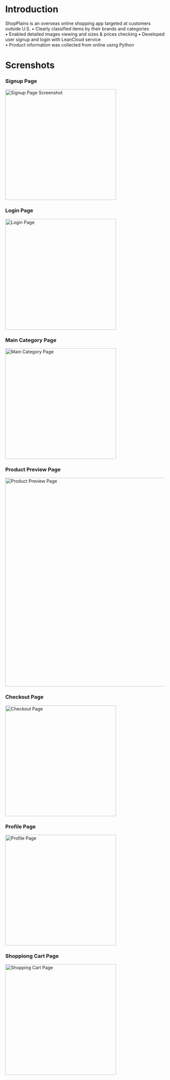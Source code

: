 # Introduction 
ShopPlains is an overseas online shopping app targeted at customers outside U.S.
• Clearly classified items by their brands and categories  
• Enabled detailed images viewing and sizes & prices checking • Developed user signup and login with LeanCloud service  
• Product information was collected from online using Python  

# Screnshots 
### Signup Page 
<img height="350" src = "https://github.com/dilyar85/ShopPlains/blob/master/images/%E4%B8%AA%E4%BA%BA%E4%B8%AD%E5%BF%83.jpg" alt="Signup Page Screenshot">

### Login Page
<img height="350" src = "https://github.com/dilyar85/ShopPlains/blob/master/images/%E7%99%BB%E9%99%86%E7%95%8C%E9%9D%A2psd.jpg" alt = "Login Page">

### Main Category Page
<img height = "350" src = "https://github.com/dilyar85/ShopPlains/blob/master/images/%E4%B8%BB%E9%A1%B5.jpg" alt = "Main Category Page">

### Product Preview Page
<img height = "660" src = "https://github.com/dilyar85/ShopPlains/blob/master/images/%E4%BA%A7%E5%93%81%E7%9A%84%E9%A2%84%E8%A7%88.jpg" alt = "Product Preview Page">

### Checkout Page
<img height = "350" src = "https://github.com/dilyar85/ShopPlains/blob/master/images/%E7%A1%AE%E8%AE%A4%E4%B8%8B%E5%8D%95.jpg" alt = "Checkout Page">

### Profile Page
<img height = "350" src = "https://github.com/dilyar85/ShopPlains/blob/master/images/%E4%B8%AA%E4%BA%BA%E4%B8%AD%E5%BF%83.jpg" alt = "Profile Page"> 

### Shoppiong Cart Page
<img height = "350" src = "https://github.com/dilyar85/ShopPlains/blob/master/images/%E8%B4%AD%E7%89%A9%E8%BD%A6.jpg" alt = "Shopping Cart Page">
